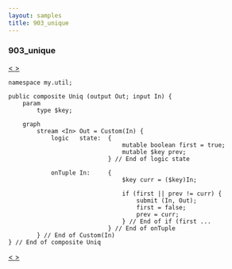 ```yaml
---
layout: samples
title: 903_unique
---
```


### 903_unique

<div class="sampleNav"><a class="button" href="/sx43/samples/spl-for-beginner/903_unique_Main_spl/"> < </a><a class="button" href="/sx43/samples/spl-for-beginner/904_primitive_round_robin_split_Main_spl/"> > </a>
</div>

~~~~~~
namespace my.util;

public composite Uniq (output Out; input In) {
	param 
		type $key;
	
	graph
		stream <In> Out = Custom(In) {
			logic	state: 	{
								mutable boolean first = true;
								mutable $key prev;
							} // End of logic state				
							
			onTuple	In:		{
								$key curr = ($key)In;
								
								if (first || prev != curr) {
									submit (In, Out);
									first = false;
									prev = curr;
								} // End of if (first ...
							} // End of onTuple											
		} // End of Custom(In)
} // End of composite Uniq

~~~~~~

<div class="sampleNav"><a class="button" href="/sx43/samples/spl-for-beginner/903_unique_Main_spl/"> < </a><a class="button" href="/sx43/samples/spl-for-beginner/904_primitive_round_robin_split_Main_spl/"> > </a>
</div>

